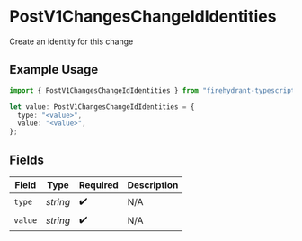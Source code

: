 # PostV1ChangesChangeIdIdentities

Create an identity for this change

## Example Usage

```typescript
import { PostV1ChangesChangeIdIdentities } from "firehydrant-typescript-sdk/models/components";

let value: PostV1ChangesChangeIdIdentities = {
  type: "<value>",
  value: "<value>",
};
```

## Fields

| Field              | Type               | Required           | Description        |
| ------------------ | ------------------ | ------------------ | ------------------ |
| `type`             | *string*           | :heavy_check_mark: | N/A                |
| `value`            | *string*           | :heavy_check_mark: | N/A                |